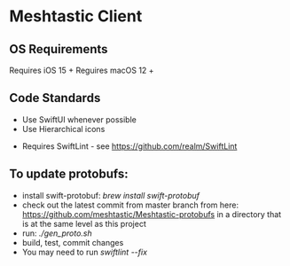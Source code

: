 # Meshtastic Client

## OS Requirements

Requires iOS 15 +
Reguires macOS 12 +

## Code Standards

* Use SwiftUI whenever possible
* Use Hierarchical icons

- Requires SwiftLint - see https://github.com/realm/SwiftLint

## To update protobufs:

- install swift-protobuf: *brew install swift-protobuf*
- check out the latest commit from master branch from here: https://github.com/meshtastic/Meshtastic-protobufs in a directory that is at the same level as this project
- run: *./gen_proto.sh*
- build, test, commit changes
- You may need to run *swiftlint --fix*
